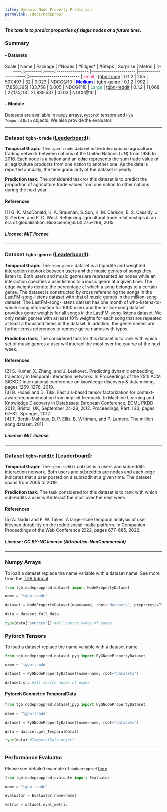 ```yaml
---
title: Dynamic Node Property Prediction
permalink: /docs/nodeprop/
---
```


<style>
r { color: rgb(231, 41, 138) }
b { color: Blue }
g { color: rgb(27, 158, 119) }
</style>


##### The task is to predict properties of single nodes at a future time.

### Summary

#### - Datasets

Scale | Name      | Package          | #Nodes  | #Edges\* | #Steps | Surprise  | Metric    |
|:---------:|:--------|:-----:|----------------:|----------------------:|---------------------:|:-------------------------:|
<r>Small</r> | [tgbn-trade](#tgbn-trade) | 0.1.2  | 255  | 507,497  | 32       | 0.023      | NDCG@10 |
<b>Medium</b> | [tgbn-genre](#tgbn-genre) | 0.1.2  | 992 | 17,858,395| 133,758       | 0.005  | NDCG@10 |
<g>Large</g> | [tgbn-reddit](#tgbn-reddit) | 0.1.2  | 11,068  | 27,174,118 |  21,889,537    | 0.013      | NDCG@10 |

#### - Module
Datasets are available in <code>Numpy</code> arrays, <code>Pytorch</code> tensors and <code>PyG TemporalData</code> objects.
We also provide the evaluator.

<a name="tgbn-trade"/>

----------

### Dataset `tgbn-trade` ([Leaderboard](../leader_nodeprop/#tgbn-trade)):

**Temporal Graph:** The `tgbn-trade` dataset is the international agriculture trading network between nations of the United Nations (UN) from 1986 to 2016. Each node is a nation and an edge represents the sum trade value of all agriculture products from one nation to another one. As the data is reported annually, the time granularity of the dataset is yearly. 

**Prediction task:** The considered task for this dataset is to predict the proportion of agriculture trade values from one nation to other nations during the next year.

#### References
[1] G. K. MacDonald, K. A. Brauman, S. Sun, K. M. Carlson, E. S. Cassidy, J. S. Gerber, and P. C. West. Rethinking agricultural trade relationships in an era of globalization. BioScience,65(3):275–289, 2015. <br/>

##### License: MIT license


<a name="tgbn-genre"/>

------

### Dataset `tgbn-genre` ([Leaderboard](../leader_nodeprop/#tgbn-genre)):

**Temporal Graph:** The `tgbn-genre` dataset is a bipartite and weighted interaction network between users and the music genres of songs they listen to. Both users and music genres are represented as nodes while an interaction specifies a user listens to a music genre at a given time. The edge weights denote the percentage of which a song belongs to a certain genre. The dataset is constructed by cross referencing the songs in the LastFM-song-listens dataset with that of music genres in the million-song dataset. The LastFM-song-listens dataset has one month of who-listens-to-which-song information for 1000 users and the million-song dataset provides genre weights for all songs in the LastFM-song-listens dataset. We only retain genres with at least 10% weights for each song that are repeated at least a thousand times in the dataset. In addition, the genre names are further cross references to remove genre names with typos. 

**Prediction task:** The considered task for this dataset is to rank with which set of music genres a user will interact the most over the course of the next week.


#### References
[2] S. Kumar, X. Zhang, and J. Leskovec. Predicting dynamic embedding trajectory in temporal interaction networks. In Proceedings of the 25th ACM SIGKDD international conference on knowledge discovery & data mining, pages 1269–1278, 2019. <br/>
[3] B. Hidasi and D. Tikk. Fast als-based tensor factorization for context-aware recommendation from implicit feedback. In Machine Learning and Knowledge Discovery in Databases: European Conference, ECML PKDD 2012, Bristol, UK, September 24-28, 2012. Proceedings, Part II 23, pages 67–82. Springer, 2012. <br/>
[4] T. Bertin-Mahieux, D. P. Ellis, B. Whitman, and P. Lamere. The million song dataset. 2011. <br/>
##### License: MIT license


<a name="tgbn-reddit"/>

----------

### Dataset `tgbn-reddit` ([Leaderboard](../leader_nodeprop/#tgbn-reddit)):

**Temporal Graph:** The `tgbn-reddit` dataset is a users and subreddits interaction network. Both users and subreddits are nodes and each edge indicates that a user posted on a subreddit at a given time. The dataset spans from 2005 to 2019. 

**Prediction task:** The task considered for this dataset is to rank with which subreddits a user will interact the most over the next week.

#### References
[5] A. Nadiri and F. W. Takes. A large-scale temporal analysis of user lifespan durability on the reddit social media platform. In Companion Proceedings of the Web Conference 2022, pages 677–685, 2022. <br/>
##### License: CC BY-NC license (Attribution-NonCommercial)




<a name="numpy"/>

----------

### Numpy Arrays

To load a dataset replace the name variable with a dataset name. See more from the [TGB tutorial](https://github.com/shenyangHuang/TGB/blob/main/docs/tutorials/Edge_data_numpy.ipynb)

```python
from tgb.nodeproppred.dataset import NodePropertyDataset

name = "tgbn-trade"

dataset = NodePropertyDataset(name=name, root="datasets", preprocess=True)

data = dataset.full_data

type(data['sources']) #all source nodes of edges
```

<a name="pytorch"/>

### Pytorch Tensors

To load a dataset replace the name variable with a dataset name. 

```python
from tgb.nodeproppred.dataset_pyg import PyGNodePropertyDataset

name = "tgbn-trade"

dataset = PyGNodePropertyDataset(name=name, root="datasets")

dataset.src #all source nodes of edges
```

<a name="pyg"/>

#### Pytorch Geometric TemporalData

```python
from tgb.nodeproppred.dataset_pyg import PyGNodePropertyDataset

name = "tgbn-trade"

dataset = PyGNodePropertyDataset(name=name, root="datasets")

data = dataset.get_TemporalData()

type(data) #TemporalData object
```


<a name="eval"/>

----------

### Performance Evaluator

Please see detailed example of `nodeproppred` [here](https://github.com/shenyangHuang/TGB/tree/main/examples/nodeproppred)

```python
from tgb.nodeproppred.evaluate import Evaluator

name = "tgbn-trade"

evaluator = Evaluator(name=name)

metric = dataset.eval_metric
```

